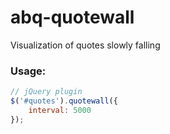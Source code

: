 # abq-quotewall
Visualization of quotes slowly falling

### Usage:
```javascript
// jQuery plugin
$('#quotes').quotewall({
	interval: 5000
});
```
